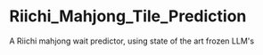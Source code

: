 # Riichi_Mahjong_Tile_Prediction
A Riichi mahjong wait predictor, using state of the art frozen LLM's
